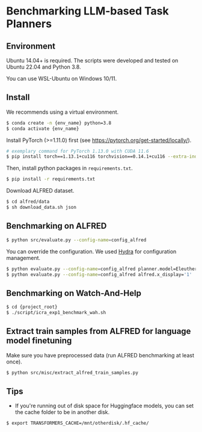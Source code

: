# Benchmarking LLM-based Task Planners

## Environment

Ubuntu 14.04+ is required. The scripts were developed and tested on Ubuntu 22.04 and Python 3.8.

You can use WSL-Ubuntu on Windows 10/11.

## Install

We recommends using a virtual environment.

```bash
$ conda create -n {env_name} python=3.8
$ conda activate {env_name}
```

Install PyTorch (>=1.11.0) first (see https://pytorch.org/get-started/locally/).

```bash
# exemplary command for PyTorch 1.13.0 with CUDA 11.6
$ pip install torch==1.13.1+cu116 torchvision==0.14.1+cu116 --extra-index-url https://download.pytorch.org/whl/cu116
```

Then, install python packages in `requirements.txt`.

```bash
$ pip install -r requirements.txt
```

Download ALFRED dataset.

```bash
$ cd alfred/data
$ sh download_data.sh json
```


## Benchmarking on ALFRED

```bash
$ python src/evaluate.py --config-name=config_alfred
```

You can override the configuration. We used [Hydra](https://hydra.cc/) for configuration management.

```bash
$ python evaluate.py --config-name=config_alfred planner.model=EleutherAI/gpt-neo-125M
$ python evaluate.py --config-name=config_alfred alfred.x_display='1'
```


## Benchmarking on Watch-And-Help
```bash
$ cd {project_root}
$ ./script/icra_exp1_benchmark_wah.sh
```


## Extract train samples from ALFRED for language model finetuning

Make sure you have preprocessed data (run ALFRED benchmarking at least once).

```bash
$ python src/misc/extract_alfred_train_samples.py
```


## Tips

* If you're running out of disk space for Huggingface models, you can set the cache folder to be in another disk.

```bash
$ export TRANSFORMERS_CACHE=/mnt/otherdisk/.hf_cache/
```
